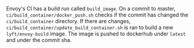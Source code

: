 Envoy's CI has a build run called `build_image`. On a commit to master, `ci/build_container/docker_push.sh`
checks if the commit has changed the `ci/build_container` directory. If there are changes,
`ci/build_container/update_build_container.sh` is ran to build a new `lyft/envoy-build`
image. The image is pushed to dockerhub under `latest` and under the commit sha.